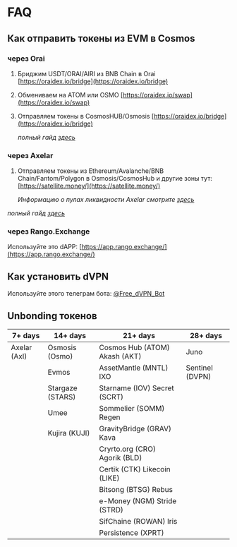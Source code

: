 # FAQ

## Как отправить токены из EVM в Cosmos

### через Orai

1. Бриджим USDT/ORAI/AIRI из BNB Chain в Orai [https://oraidex.io/bridge](https://oraidex.io/bridge)
2. Обмениваем на ATOM или OSMO [https://oraidex.io/swap](https://oraidex.io/swap)
3.  Отправляем токены в CosmosHUB/Osmosis [https://oraidex.io/bridge](https://oraidex.io/bridge)

    _полный гайд_ [_здесь_](https://teletype.in/@creeptah/BSCtoCosmos)

### через Axelar

1.  Отправляем токены из Ethereum/Avalanche/BNB Chain/Fantom/Polygon в Osmosis/CosmosHub и другие зоны тут: [https://satellite.money/](https://satellite.money/)

    _Информацию о пулах ликвидности Axelar смотрите_ [_здесь_](https://axelar.network/blog/liquidity-pools-for-bridged-assets-via-axelar)

_полный гайд_ [_здесь_](https://teletype.in/@creeptah/evm\_to\_cosmos\_2)

### через Rango.Exchange

Используйте это dAPP: [https://app.rango.exchange/](https://app.rango.exchange/)

## Как установить dVPN

Используйте этого телеграм бота: [@Free\_dVPN\_Bot](https://t.me/@Free\_dVPN\_Bot)

## Unbonding токенов&#x20;

| 7+ days      | 14+ days         | 21+ days                        | 28+ days        |
| ------------ | ---------------- | ------------------------------- | --------------- |
| Axelar (Axl) | Osmosis (Osmo)   | Cosmos Hub (ATOM) Akash (AKT)   | Juno            |
|              | Evmos            | AssetMantle (MNTL) IXO          | Sentinel (DVPN) |
|              | Stargaze (STARS) | Starname (IOV) Secret (SCRT)    |                 |
|              | Umee             | Sommelier (SOMM) Regen          |                 |
|              | Kujira (KUJI)    | GravityBridge (GRAV) Kava       |                 |
|              |                  | Cryrto.org (CRO) Agorik (BLD)   |                 |
|              |                  | Certik (CTK)    Likecoin (LIKE) |                 |
|              |                  | Bitsong (BTSG) Rebus            |                 |
|              |                  | e-Money (NGM) Stride (STRD)     |                 |
|              |                  | SifChaine (ROWAN) Iris          |                 |
|              |                  | Persistence (XPRT)              |                 |

